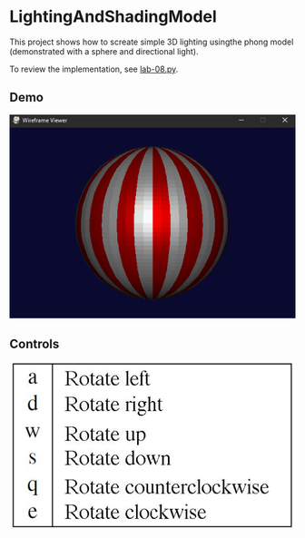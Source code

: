 # LightingAndShadingModel

This project shows how to screate simple 3D lighting usingthe phong model (demonstrated with a sphere and directional light).

To review the implementation, see [lab-08.py](lab-08.py).

## Demo
![](images/demo.gif)

## Controls
![](images/controls.jpg)
